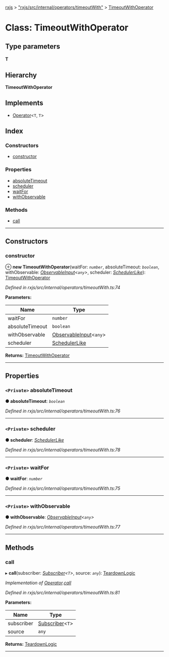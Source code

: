 [rxjs](../README.md) > ["rxjs/src/internal/operators/timeoutWith"](../modules/_rxjs_src_internal_operators_timeoutwith_.md) > [TimeoutWithOperator](../classes/_rxjs_src_internal_operators_timeoutwith_.timeoutwithoperator.md)

# Class: TimeoutWithOperator

## Type parameters
#### T 
## Hierarchy

**TimeoutWithOperator**

## Implements

* [Operator](../interfaces/_rxjs_src_internal_operator_.operator.md)<`T`, `T`>

## Index

### Constructors

* [constructor](_rxjs_src_internal_operators_timeoutwith_.timeoutwithoperator.md#constructor)

### Properties

* [absoluteTimeout](_rxjs_src_internal_operators_timeoutwith_.timeoutwithoperator.md#absolutetimeout)
* [scheduler](_rxjs_src_internal_operators_timeoutwith_.timeoutwithoperator.md#scheduler)
* [waitFor](_rxjs_src_internal_operators_timeoutwith_.timeoutwithoperator.md#waitfor)
* [withObservable](_rxjs_src_internal_operators_timeoutwith_.timeoutwithoperator.md#withobservable)

### Methods

* [call](_rxjs_src_internal_operators_timeoutwith_.timeoutwithoperator.md#call)

---

## Constructors

<a id="constructor"></a>

###  constructor

⊕ **new TimeoutWithOperator**(waitFor: *`number`*, absoluteTimeout: *`boolean`*, withObservable: *[ObservableInput](../modules/_rxjs_src_internal_types_.md#observableinput)<`any`>*, scheduler: *[SchedulerLike](../interfaces/_rxjs_src_internal_types_.schedulerlike.md)*): [TimeoutWithOperator](_rxjs_src_internal_operators_timeoutwith_.timeoutwithoperator.md)

*Defined in rxjs/src/internal/operators/timeoutWith.ts:74*

**Parameters:**

| Name | Type |
| ------ | ------ |
| waitFor | `number` |
| absoluteTimeout | `boolean` |
| withObservable | [ObservableInput](../modules/_rxjs_src_internal_types_.md#observableinput)<`any`> |
| scheduler | [SchedulerLike](../interfaces/_rxjs_src_internal_types_.schedulerlike.md) |

**Returns:** [TimeoutWithOperator](_rxjs_src_internal_operators_timeoutwith_.timeoutwithoperator.md)

___

## Properties

<a id="absolutetimeout"></a>

### `<Private>` absoluteTimeout

**● absoluteTimeout**: *`boolean`*

*Defined in rxjs/src/internal/operators/timeoutWith.ts:76*

___
<a id="scheduler"></a>

### `<Private>` scheduler

**● scheduler**: *[SchedulerLike](../interfaces/_rxjs_src_internal_types_.schedulerlike.md)*

*Defined in rxjs/src/internal/operators/timeoutWith.ts:78*

___
<a id="waitfor"></a>

### `<Private>` waitFor

**● waitFor**: *`number`*

*Defined in rxjs/src/internal/operators/timeoutWith.ts:75*

___
<a id="withobservable"></a>

### `<Private>` withObservable

**● withObservable**: *[ObservableInput](../modules/_rxjs_src_internal_types_.md#observableinput)<`any`>*

*Defined in rxjs/src/internal/operators/timeoutWith.ts:77*

___

## Methods

<a id="call"></a>

###  call

▸ **call**(subscriber: *[Subscriber](_rxjs_src_internal_subscriber_.subscriber.md)<`T`>*, source: *`any`*): [TeardownLogic](../modules/_rxjs_src_internal_types_.md#teardownlogic)

*Implementation of [Operator](../interfaces/_rxjs_src_internal_operator_.operator.md).[call](../interfaces/_rxjs_src_internal_operator_.operator.md#call)*

*Defined in rxjs/src/internal/operators/timeoutWith.ts:81*

**Parameters:**

| Name | Type |
| ------ | ------ |
| subscriber | [Subscriber](_rxjs_src_internal_subscriber_.subscriber.md)<`T`> |
| source | `any` |

**Returns:** [TeardownLogic](../modules/_rxjs_src_internal_types_.md#teardownlogic)

___

